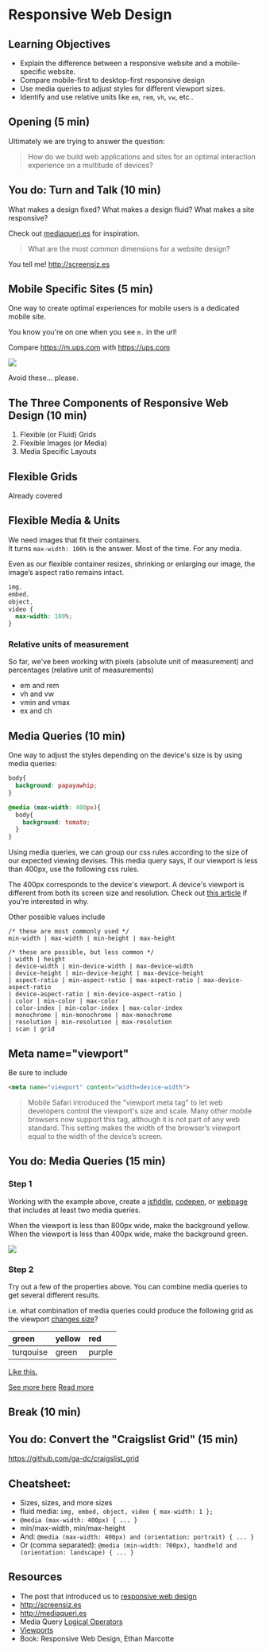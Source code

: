 # Responsive Web Design

## Learning Objectives

- Explain the difference between a responsive website and a mobile-specific website.
- Compare mobile-first to desktop-first responsive design
- Use media queries to adjust styles for different viewport sizes.
- Identify and use relative units like `em`, `rem`, `vh`, `vw`, etc..


## Opening (5 min)

Ultimately we are trying to answer the question:

>How do we build web applications and sites for an optimal interaction
experience on a multitude of devices?

## You do: Turn and Talk (10 min)

What makes a design fixed? What makes a design fluid? What makes a site responsive?

Check out [mediaqueri.es](http://mediaqueri.es) for inspiration.

>What are the most common dimensions for a website design?

You tell me! http://screensiz.es

## Mobile Specific Sites (5 min)

One way to create optimal experiences for mobile users is a dedicated mobile site.

You know you're on one when you see `m.` in the url!

Compare https://m.ups.com with https://ups.com

![](http://imgs.xkcd.com/comics/server_attention_span.png)

Avoid these... please.

## The Three Components of Responsive Web Design (10 min)

1. Flexible (or Fluid) Grids
1. Flexible Images (or Media)
1. Media Specific Layouts

## Flexible Grids

Already covered

## Flexible Media & Units

We need images that fit their containers.  
It turns `max-width: 100%` is the answer.  Most of the time.  For any media.

Even as our flexible container resizes, shrinking or enlarging our image, the
image’s aspect ratio remains intact.

```css
img,
embed,
object,
video {
  max-width: 100%;
}
```

### Relative units of measurement

So far, we've been working with pixels (absolute unit of measurement) and
percentages (relative unit of measurements)

- em and rem
- vh and vw
- vmin and vmax
- ex and ch

## Media Queries (10 min)


One way to adjust the styles depending on the device's size is by using media queries:

```css
body{
  background: papayawhip;
}

@media (max-width: 400px){
  body{
    background: tomato;
  }
}
```

Using media queries, we can group our css rules according to the size of our
expected viewing devises.  This media query says, if our viewport is less than
400px, use the following css rules.

The 400px corresponds to the device's viewport.  A device's viewport is
different from both its screen size and resolution.  Check out [this
article](http://www.quirksmode.org/mobile/viewports.html) if you're interested
in why.

Other possible values include

```
/* these are most commonly used */
min-width | max-width | min-height | max-height

/* these are possible, but less common */
| width | height
| device-width | min-device-width | max-device-width
| device-height | min-device-height | max-device-height
| aspect-ratio | min-aspect-ratio | max-aspect-ratio | max-device-aspect-ratio
| device-aspect-ratio | min-device-aspect-ratio |
| color | min-color | max-color
| color-index | min-color-index | max-color-index
| monochrome | min-monochrome | max-monochrome
| resolution | min-resolution | max-resolution
| scan | grid
```

## Meta name="viewport"

Be sure to include

```html
<meta name="viewport" content="width=device-width">
```

>Mobile Safari introduced the "viewport meta tag" to let web developers control
the viewport's size and scale. Many other mobile browsers now support this tag,
although it is not part of any web standard.  This setting makes the width of
the browser’s viewport equal to the width of the device’s screen.

## You do: Media Queries (15 min)

### Step 1

Working with the example above, create a [jsfiddle](https://jsfiddle.net/),
[codepen](http://codepen.io/pen/), or
[webpage](http://justinjackson.ca/words.html) that includes at least two media
queries.

When the viewport is less than 800px wide, make the background yellow. When the viewport is less
than 400px wide, make the background green.

![](https://dl.dropboxusercontent.com/s/o8xh3hdql9oijo2/mediaqueries.gif?dl=0)

### Step 2

Try out a few of the properties above. You can combine media queries to get several different results.

i.e. what combination of media queries could produce the following grid as the
viewport [changes size](http://maximin.tv/srm/)?

| green     | yellow | red    |
|:----------|:-------|:-------|
| turqouise | green  | purple |

[Like this.](http://recordit.co/UfnuMHQbWa)

[See more here](https://developer.mozilla.org/en-US/docs/Web/CSS/Media_Queries/Using_media_queries)
[Read more](https://css-tricks.com/logic-in-media-queries/)

## Break (10 min)

## You do: Convert the "Craigslist Grid" (15 min)

https://github.com/ga-dc/craigslist_grid

## Cheatsheet:

- Sizes, sizes, and more sizes
- fluid media: `img, embed, object, video { max-width: 1 };`
- `@media (max-width: 400px) { ... }`
- min/max-width, min/max-height
- And: `@media (max-width: 400px) and (orientation: portrait) { ... }`
- Or (comma separated): `@media (min-width: 700px), handheld and (orientation: landscape) { ... }`

## Resources

- The post that introduced us to [responsive web design](http://alistapart.com/article/responsive-web-design)
- http://screensiz.es
- http://mediaqueri.es
- Media Query [Logical Operators](https://developer.mozilla.org/en-US/docs/Web/CSS/Media_Queries/Using_media_queries#Logical_operators)
- [Viewports](http://www.quirksmode.org/mobile/viewports.html)
- Book: Responsive Web Design, Ethan Marcotte
